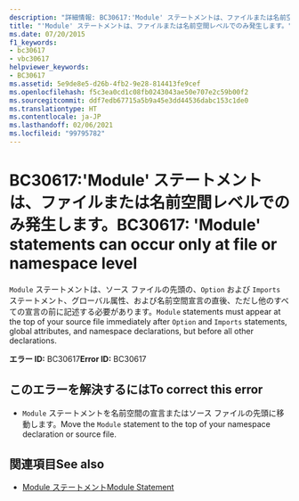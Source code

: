 ```yaml
---
description: "詳細情報: BC30617:'Module' ステートメントは、ファイルまたは名前空間レベルでのみ発生します。"
title: "'Module' ステートメントは、ファイルまたは名前空間レベルでのみ発生します。"
ms.date: 07/20/2015
f1_keywords:
- bc30617
- vbc30617
helpviewer_keywords:
- BC30617
ms.assetid: 5e9de8e5-d26b-4fb2-9e28-814413fe9cef
ms.openlocfilehash: f5c3ea0cd1c08fb0243043ae50e707e2c59b00f2
ms.sourcegitcommit: ddf7edb67715a5b9a45e3dd44536dabc153c1de0
ms.translationtype: HT
ms.contentlocale: ja-JP
ms.lasthandoff: 02/06/2021
ms.locfileid: "99795782"
---
```

# <a name="bc30617-module-statements-can-occur-only-at-file-or-namespace-level"></a><span data-ttu-id="ba3ec-103">BC30617:'Module' ステートメントは、ファイルまたは名前空間レベルでのみ発生します。</span><span class="sxs-lookup"><span data-stu-id="ba3ec-103">BC30617: 'Module' statements can occur only at file or namespace level</span></span>

<span data-ttu-id="ba3ec-104">`Module` ステートメントは、ソース ファイルの先頭の、`Option` および `Imports` ステートメント、グローバル属性、および名前空間宣言の直後、ただし他のすべての宣言の前に記述する必要があります。</span><span class="sxs-lookup"><span data-stu-id="ba3ec-104">`Module` statements must appear at the top of your source file immediately after `Option` and `Imports` statements, global attributes, and namespace declarations, but before all other declarations.</span></span>

 <span data-ttu-id="ba3ec-105">**エラー ID:** BC30617</span><span class="sxs-lookup"><span data-stu-id="ba3ec-105">**Error ID:** BC30617</span></span>

## <a name="to-correct-this-error"></a><span data-ttu-id="ba3ec-106">このエラーを解決するには</span><span class="sxs-lookup"><span data-stu-id="ba3ec-106">To correct this error</span></span>

- <span data-ttu-id="ba3ec-107">`Module` ステートメントを名前空間の宣言またはソース ファイルの先頭に移動します。</span><span class="sxs-lookup"><span data-stu-id="ba3ec-107">Move the `Module` statement to the top of your namespace declaration or source file.</span></span>

## <a name="see-also"></a><span data-ttu-id="ba3ec-108">関連項目</span><span class="sxs-lookup"><span data-stu-id="ba3ec-108">See also</span></span>

- [<span data-ttu-id="ba3ec-109">Module ステートメント</span><span class="sxs-lookup"><span data-stu-id="ba3ec-109">Module Statement</span></span>](../statements/module-statement.md)

